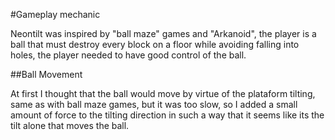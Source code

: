#Gameplay mechanic

Neontilt was inspired by "ball maze" games and "Arkanoid", the player is a ball that must destroy every block on a floor while avoiding falling into holes, the player needed to have good control of the ball.

##Ball Movement

At first I thought that the ball would move by virtue of the plataform tilting, same as with ball maze games, but it was too slow, so I added a small amount of force to the tilting direction in such a way that it seems like its the tilt alone that moves the ball.
